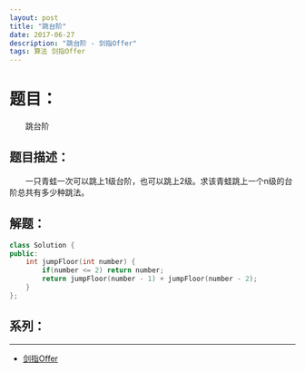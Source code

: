 ```yaml
---
layout: post
title: "跳台阶"
date: 2017-06-27
description: "跳台阶 - 剑指Offer"
tags: 算法 剑指Offer
---
```


# 题目：
　　跳台阶

## 题目描述：
　　一只青蛙一次可以跳上1级台阶，也可以跳上2级。求该青蛙跳上一个n级的台阶总共有多少种跳法。

## 解题：
```c++
class Solution {
public:
    int jumpFloor(int number) {
        if(number <= 2) return number;
        return jumpFloor(number - 1) + jumpFloor(number - 2);
    }
};
```

## 系列：
---
* [剑指Offer](/2017/06/剑指Offer/)